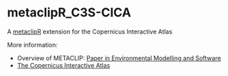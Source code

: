 # metaclipR_C3S-CICA
A [metaclipR](https://github.com/metaclip/metaclipR) extension for the Copernicus Interactive Atlas 

More information:
* Overview of METACLIP: [Paper in Environmental Modelling and Software](https://doi.org/10.1016/j.envsoft.2019.07.005)
* [The Copernicus Interactive Atlas](https://atlas.climate.copernicus.eu/atlas)
